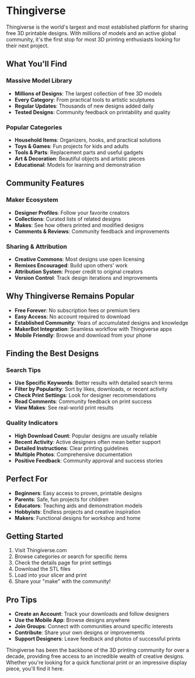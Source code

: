 # Thingiverse

Thingiverse is the world's largest and most established platform for sharing free 3D printable designs. With millions of models and an active global community, it's the first stop for most 3D printing enthusiasts looking for their next project.

## What You'll Find

### Massive Model Library
- **Millions of Designs**: The largest collection of free 3D models
- **Every Category**: From practical tools to artistic sculptures
- **Regular Updates**: Thousands of new designs added daily
- **Tested Designs**: Community feedback on printability and quality

### Popular Categories
- **Household Items**: Organizers, hooks, and practical solutions
- **Toys & Games**: Fun projects for kids and adults
- **Tools & Parts**: Replacement parts and useful gadgets
- **Art & Decoration**: Beautiful objects and artistic pieces
- **Educational**: Models for learning and demonstration

## Community Features

### Maker Ecosystem
- **Designer Profiles**: Follow your favorite creators
- **Collections**: Curated lists of related designs
- **Makes**: See how others printed and modified designs
- **Comments & Reviews**: Community feedback and improvements

### Sharing & Attribution
- **Creative Commons**: Most designs use open licensing
- **Remixes Encouraged**: Build upon others' work
- **Attribution System**: Proper credit to original creators
- **Version Control**: Track design iterations and improvements

## Why Thingiverse Remains Popular

- **Free Forever**: No subscription fees or premium tiers
- **Easy Access**: No account required to download
- **Established Community**: Years of accumulated designs and knowledge
- **MakerBot Integration**: Seamless workflow with Thingiverse apps
- **Mobile Friendly**: Browse and download from your phone

## Finding the Best Designs

### Search Tips
- **Use Specific Keywords**: Better results with detailed search terms
- **Filter by Popularity**: Sort by likes, downloads, or recent activity
- **Check Print Settings**: Look for designer recommendations
- **Read Comments**: Community feedback on print success
- **View Makes**: See real-world print results

### Quality Indicators
- **High Download Count**: Popular designs are usually reliable
- **Recent Activity**: Active designers often mean better support
- **Detailed Instructions**: Clear printing guidelines
- **Multiple Photos**: Comprehensive documentation
- **Positive Feedback**: Community approval and success stories

## Perfect For

- **Beginners**: Easy access to proven, printable designs
- **Parents**: Safe, fun projects for children
- **Educators**: Teaching aids and demonstration models
- **Hobbyists**: Endless projects and creative inspiration
- **Makers**: Functional designs for workshop and home

## Getting Started

1. Visit Thingiverse.com
2. Browse categories or search for specific items
3. Check the details page for print settings
4. Download the STL files
5. Load into your slicer and print
6. Share your "make" with the community!

## Pro Tips

- **Create an Account**: Track your downloads and follow designers
- **Use the Mobile App**: Browse designs anywhere
- **Join Groups**: Connect with communities around specific interests
- **Contribute**: Share your own designs or improvements
- **Support Designers**: Leave feedback and photos of successful prints

Thingiverse has been the backbone of the 3D printing community for over a decade, providing free access to an incredible wealth of creative designs. Whether you're looking for a quick functional print or an impressive display piece, you'll find it here.
